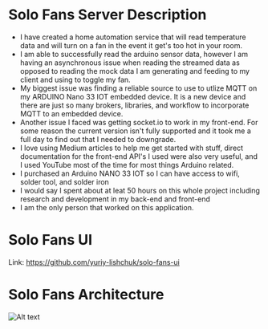# Solo Fans Server Description
- I have created a home automation service that will read temperature data and will turn on a fan in the event it get's too hot in your room. 
- I am able to successfully read the arduino sensor data, however I am having an asynchronous issue when reading the streamed data as opposed to reading the mock data I am generating and feeding to my client and using to toggle my fan.
- My biggest issue was finding a reliable source to use to utlize MQTT on my ARDUINO Nano 33 IOT embedded device. It is a new device and there are just so many brokers, libraries, and workflow to incorporate MQTT to an embedded device.
- Another issue I faced was getting socket.io to work in my front-end. For some reason the current version isn't fully supported and it took me a full day to find out that I needed to downgrade.
- I love using Medium articles to help me get started with stuff, direct documentation for the front-end API's I used were also very useful, and I used YouTube most of the time for most things Arduino related.
- I purchased an Arduino NANO 33 IOT so I can have access to wifi, solder tool, and solder iron
- I would say I spent about at leat 50 hours on this whole project including research and development in my back-end and front-end
- I am the only person that worked on this application.


# Solo Fans UI
Link: https://github.com/yuriy-lishchuk/solo-fans-ui

# Solo Fans Architecture
![Alt text](https://cdn.discordapp.com/attachments/739328290707210430/786280130367848488/FINAL_OFF-TOP_ARCHITECTURE.png) 
